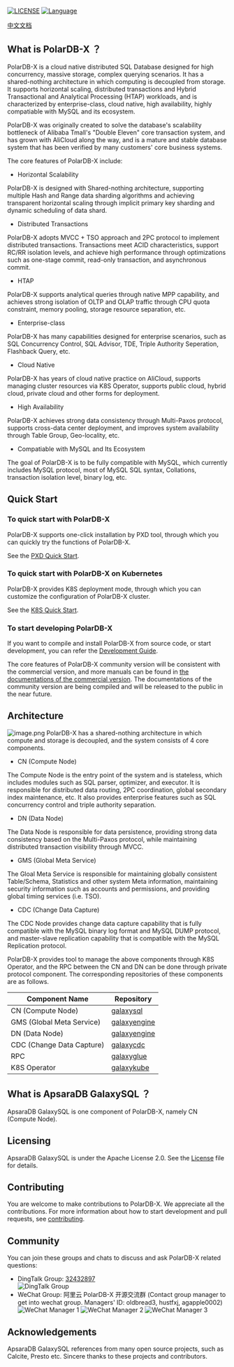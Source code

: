 
[![LICENSE](https://img.shields.io/badge/License-Apache%202.0-green.svg)](https://github.com/ApsaraDB/galaxysql/blob/main/LICENSE)
[![Language](https://img.shields.io/badge/Language-Java-blue.svg)](https://www.java.com/)

[中文文档](docs/zh_CN/README.md)

## What is PolarDB-X ？
PolarDB-X is a cloud native distributed SQL Database designed for high concurrency, massive storage, complex querying scenarios. It has a shared-nothing architecture in which computing is decoupled from storage. It supports horizontal scaling, distributed transactions and Hybrid Transactional and Analytical Processing (HTAP) workloads, and is characterized by enterprise-class, cloud native, high availability, highly compatiable with MySQL and its ecosystem.

PolarDB-X was originally created to solve the database's scalability bottleneck of Alibaba Tmall's "Double Eleven" core transaction system, and has grown with AliCloud along the way, and is a mature and stable database system that has been verified by many customers' core business systems.


The core features of PolarDB-X include:

- Horizontal Scalability

PolarDB-X is designed with Shared-nothing architecture, supporting multiple Hash and Range data sharding algorithms and achieving transparent horizontal scaling through implicit primary key sharding and dynamic scheduling of data shard.


- Distributed Transactions

PolarDB-X adopts MVCC + TSO approach and 2PC protocol to implement distributed transactions. Transactions meet ACID characteristics, support RC/RR isolation levels, and achieve high performance through optimizations such as one-stage commit, read-only transaction, and asynchronous commit.


- HTAP

PolarDB-X supports analytical queries through native MPP capability, and achieves strong isolation of OLTP and OLAP traffic through CPU quota constraint, memory pooling, storage resource separation, etc.


- Enterprise-class

PolarDB-X has many capabilities designed for enterprise scenarios, such as SQL Concurrency Control, SQL Advisor, TDE, Triple Authority Seperation, Flashback Query, etc.


- Cloud Native

PolarDB-X has years of cloud native practice on AliCloud, supports managing cluster resources via K8S Operator, supports public cloud, hybrid cloud, private cloud and other forms for deployment.


- High Availability

PolarDB-X achieves strong data consistency through Multi-Paxos protocol, supports cross-data center deployment, and improves system availability through Table Group, Geo-locality, etc.


- Compatiable with MySQL and Its Ecosystem

The goal of PolarDB-X is to be fully compatible with MySQL, which currently includes MySQL protocol, most of MySQL SQL syntax, Collations, transaction isolation level, binary log, etc.


## Quick Start
### To quick start with PolarDB-X
PolarDB-X supports one-click installation by PXD tool, through which you can quickly try the functions of PolarDB-X.

See the [PXD Quick Start](docs/en/quickstart.md).

### To quick start with PolarDB-X on Kubernetes
PolarDB-X provides K8S deployment mode, through which you can customize the configuration of PolarDB-X cluster.

See the [K8S Quick Start](https://github.com/ApsaraDB/galaxykube#quick-start).

### To start developing PolarDB-X
If you want to compile and install PolarDB-X from source code, or start development, you can refer the [Development Guide](docs/en/quickstart-development.md).

The core features of PolarDB-X community version will be consistent with the commercial version, and more manuals can be found in [the documentations of the commercial version](https://www.alibabacloud.com/help/doc-detail/71252.htm). The documentations of the community version are being compiled and will be released to the public in the near future.

## Architecture
![image.png](docs/architecture.png)
PolarDB-X has a shared-nothing architecture in which compute and storage is decoupled, and the system consists of 4 core components.

- CN (Compute Node)

The Compute Node is the entry point of the system and is stateless, which includes modules such as SQL parser, optimizer, and executor. It is responsible for distributed data routing, 2PC coordination, global secondary index maintenance, etc. It also provides enterprise features such as SQL concurrency control and triple authority separation.


- DN (Data Node)

The Data Node is responsible for data persistence, providing strong data consistency based on the Multi-Paxos protocol, while maintaining distributed transaction visibility through MVCC.


- GMS (Global Meta Service)

The Gloal Meta Service is responsible for maintaining globally consistent Table/Schema, Statistics and other system Meta information, maintaining security information such as accounts and permissions, and providing global timing services (i.e. TSO).


- CDC (Change Data Capture)

The CDC Node provides change data capture capability that is fully compatible with the MySQL binary log format and MySQL DUMP protocol, and master-slave replication capability that is compatible with the MySQL Replication protocol.


PolarDB-X provides tool to manage the above components through K8S Operator, and the RPC between the CN and DN can be done through private protocol component. The corresponding repositories of these components are as follows.

| **Component Name** | **Repository** |
| --- | --- |
| CN (Compute Node) | [galaxysql](https://github.com/ApsaraDB/galaxysql) |
| GMS (Global Meta Service) | [galaxyengine](https://github.com/ApsaraDB/galaxyengine) |
| DN (Data Node) | [galaxyengine](https://github.com/ApsaraDB/galaxyengine) |
| CDC (Change Data Capture) | [galaxycdc](https://github.com/ApsaraDB/galaxycdc) |
| RPC | [galaxyglue](https://github.com/ApsaraDB/galaxyglue) |
| K8S Operator | [galaxykube](https://github.com/ApsaraDB/galaxykube) |



## What is ApsaraDB GalaxySQL ？
ApsaraDB GalaxySQL is one component of PolarDB-X, namely CN (Compute Node).


## Licensing
ApsaraDB GalaxySQL is under the Apache License 2.0. See the [License](LICENSE) file for details.


## Contributing

You are welcome to make contributions to PolarDB-X. We appreciate all the contributions. For more information about how to start development and pull requests, see [contributing](CONTRIBUTING.md).


## Community
You can join these groups and chats to discuss and ask PolarDB-X related questions:
 - DingTalk Group: [32432897](https://h5.dingtalk.com/circle/healthCheckin.html?dtaction=os&corpId=dingc5456617ca6ab502e1cc01e222598659&1b3d4=1ec1b&cbdbhh=qwertyuiop#/)  
   ![DingTalk Group](docs/images/dingtalk_group.jpg)
 - WeChat Group: 阿里云 PolarDB-X 开源交流群 (Contact group manager to get into wechat group. Managers' ID: oldbread3, hustfxj, agapple0002)   
   ![WeChat Manager 1](docs/images/wechat_manager_a.jpg)  ![WeChat Manager 2](docs/images/wechat_manager_b.jpg) ![WeChat Manager 3](docs/images/wechat_manager_c.jpg)

   

## Acknowledgements
ApsaraDB GalaxySQL references from many open source projects, such as Calcite, Presto etc. Sincere thanks to these projects and contributors.
## 

